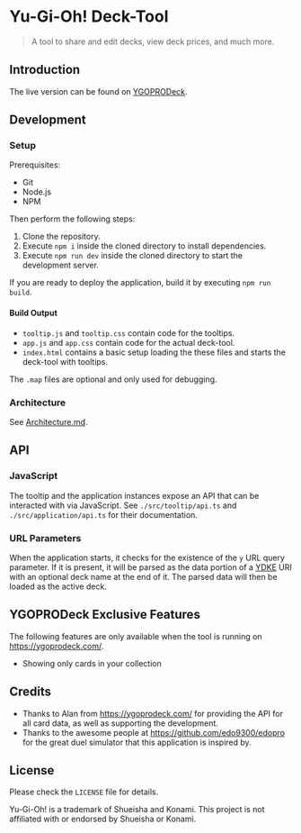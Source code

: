 # Yu-Gi-Oh! Deck-Tool

> A tool to share and edit decks, view deck prices, and much more.

## Introduction

The live version can be found on [YGOPRODeck](https://ygoprodeck.com/card-database/deck-prices/).

## Development

### Setup

Prerequisites:

-   Git
-   Node.js
-   NPM

Then perform the following steps:

1. Clone the repository.
2. Execute `npm i` inside the cloned directory to install dependencies.
3. Execute `npm run dev` inside the cloned directory to start the development server.

If you are ready to deploy the application, build it by executing `npm run build`.

#### Build Output

-   `tooltip.js` and `tooltip.css` contain code for the tooltips.
-   `app.js` and `app.css` contain code for the actual deck-tool.
-   `index.html` contains a basic setup loading the these files and starts the deck-tool with tooltips.

The `.map` files are optional and only used for debugging.

### Architecture

See [Architecture.md](./ARCHITECTURE.md).

## API

### JavaScript

The tooltip and the application instances expose an API that can be interacted with via JavaScript.
See `./src/tooltip/api.ts` and `./src/application/api.ts` for their documentation.

### URL Parameters

When the application starts, it checks for the existence of the `y` URL query parameter. If it is present, it will be parsed as the data portion of a [YDKE](https://github.com/edo9300/edopro/issues/171) URI with an optional deck name at the end of it. The parsed data will then be loaded as the active deck.

## YGOPRODeck Exclusive Features

The following features are only available when the tool is running on <https://ygoprodeck.com/>.

-   Showing only cards in your collection

## Credits

-   Thanks to Alan from <https://ygoprodeck.com/> for providing the API for all card data, as well as supporting the development.
-   Thanks to the awesome people at <https://github.com/edo9300/edopro> for the great duel simulator that this application is inspired by.

## License

Please check the `LICENSE` file for details.

Yu-Gi-Oh! is a trademark of Shueisha and Konami. This project is not affiliated with or endorsed by Shueisha or Konami.
